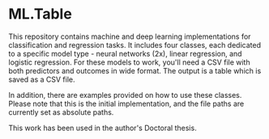 # ML.Table

This repository contains machine and deep learning implementations for classification and regression tasks. It includes four classes, each dedicated to a specific model type - neural networks (2x), linear regression, and logistic regression. For these models to work, you'll need a CSV file with both predictors and outcomes in wide format. The output is a table which is saved as a CSV file. 

In addition, there are examples provided on how to use these classes. Please note that this is the initial implementation, and the file paths are currently set as absolute paths.

This work has been used in the author's Doctoral thesis. 
